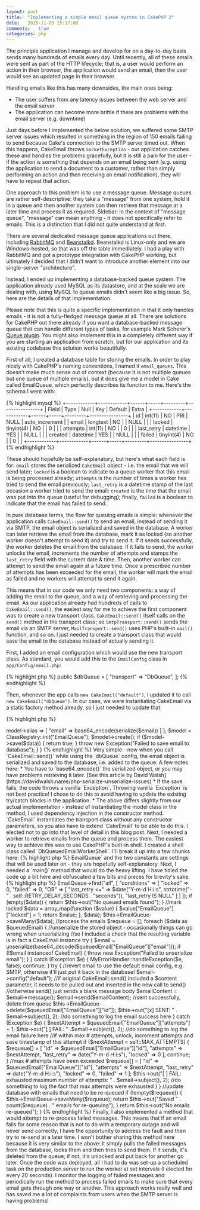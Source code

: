 ```yaml
---
layout: post
title:  "Implementing a simple email queue system in CakePHP 2"
date:   2015-11-05 15:17:00
comments:   true
categories: php
---
```

The principle application I manage and develop for on a day-to-day basis sends many hundreds of emails every day. Until recently, all of these emails were sent as part of the HTTP lifecycle; that is, a user would perform an action in their browser, the application would send an email, then the user would see an updated page in their browser.

Handling emails like this has many downsides, the main ones being:

* The user suffers from any latency issues between the web server and the email server
* The application can become more brittle if there are problems with the email server (e.g. downtime)

Just days before I implemented the below solution, we suffered some SMTP server issues which resulted in something in the region of 150 emails failing to send because Cake's connection to the SMTP server timed out. When this happens, CakeEmail throws `SocketException` - our application catches these and handles the problems gracefully, but it is still a pain for the user - if the action is something that depends on an email being sent (e.g. using the application to send a document to a customer, rather than simply performing an action and then receiving an email notification), they will have to repeat that action.

One approach to this problem is to use a message queue. Message queues are rather self-descriptive: they take a "message" from one system, hold it in a queue and then another system can then retrieve that message at a later time and process it as required. Sidebar: in the context of "message queue", "message" can mean anything - it does not specifically refer to emails. This is a distinction that I did not quite understand at first.

There are several dedicated message queue applications out there, including [RabbitMQ](http://www.rabbitmq.com/) and [Beanstalkd](http://kr.github.io/beanstalkd/). Beanstalkd is Linux-only and we are Windows-hosted, so that was off the table immediately. I had a play with RabbitMQ and got a prototype integration with CakePHP working, but ultimately I decided that I didn't want to introduce another element into our single-server "architecture". 

Instead, I ended up implementing a database-backed queue system. The application already used MySQL as its datastore, and at the scale we are dealing with, using MySQL to queue emails didn't seem like a big issue. So, here are the details of that implementation. 

Please note that this is quite a specific implementation in that it only handles emails - it is not a fully-fledged message queue at all. There are solutions for CakePHP out there already if you want a database-backed message queue that can handle different types of tasks, for example Mark Scherer's [Queue plugin](https://github.com/dereuromark/cakephp-queue). You might also implement this in a completely different way if you are starting an application from scratch, but for our application and its existing codebase this solution works beautifully.

First of all, I created a database table for storing the emails. In order to play nicely with CakePHP's naming conventions, I named it `email_queues`. This doesn't make much sense out of context (because it is not multiple queues but one queue of multiple emails), but it does give me a model in Cake called EmailQueue, which perfectly describes its function to me. Here's the schema I went with:

{% highlight mysql %}
+------------+------------+------+-----+---------+----------------+
| Field      | Type       | Null | Key | Default | Extra          |
+------------+------------+------+-----+---------+----------------+
| id         | int(11)    | NO   | PRI | NULL    | auto_increment |
| email      | longtext   | NO   |     | NULL    |                |
| locked     | tinyint(4) | NO   |     | 0       |                |
| attempts   | int(11)    | NO   |     | 0       |                |
| last_retry | datetime   | YES  |     | NULL    |                |
| created    | datetime   | YES  |     | NULL    |                |
| failed     | tinyint(4) | NO   |     | 0       |                |
+------------+------------+------+-----+---------+----------------+
{% endhighlight %}

These should hopefully be self-explanatory, but here's what each field is for: `email` stores the serialized `CakeEmail` object - i.e. the email that we will send later; `locked` is a boolean to indicate to a queue worker that this email is being processed already; `attempts` is the number of times a worker has tried to send the email previously; `last_retry` is a datetime stamp of the last occasion a worker tried to send the email; `created` is the time that the email was put into the queue (useful for debugging); finally, `failed` is a boolean to indicate that the email has failed to send.

In pure database terms, the flow for queuing emails is simple: whenever the application calls `CakeEmail::send()` to send an email, instead of sending it via SMTP, the email object is serialized and saved in the database. A worker can later retrieve the email from the database, mark it as locked (so another worker doesn't attempt to send it) and try to send it. If it sends successfully, the worker deletes the email from the database. If it fails to send, the worker unlocks the email, increments the number of attempts and stamps the `last_retry` field with the current date & time. Then, another worker can attempt to send the email again at a future time. Once a prescribed number of attempts has been exceeded for the email, the worker will mark the email as failed and no workers will attempt to send it again.

This means that in our code we only need two components: a way of adding the email to the queue, and a way of retrieving and processing the email. As our application already had hundreds of calls to `CakeEmail::send()`, the easiest way for me to achieve the first component was to create a new transport class. `CakeEmail::send()` itself calls on the `send()` method in the transport class; so `SmtpTransport::send()` sends the email via an SMTP server, `MailTransport::send()` uses PHP's built-in `mail()` function, and so on. I just needed to create a transport class that would save the email to the database instead of actually sending it.

First, I added an email configuration which would use the new transport class. As standard, you would add this to the `EmailConfig` class in `app/Config/email.php`:

{% highlight php %}
public $dbQueue = [
    "transport" => "DbQueue",
];
{% endhighlight %}

Then, whenever the app calls `new CakeEmail("default")`, I updated it to call `new CakeEmail("dbQueue")`. In our case, we were instantiating CakeEmail via a static factory method already, so I just needed to update that:

{% highlight php %}
<?php
App::uses("CakeEmail", "Lib");

/*
	Factory class for creating new Email object
 */

class EmailFactory
{
	/*
		Create Email object
		@param 		$cfg 	Email config to use
		@return 	Instance of CakeEmail (or whatever you choose to return)
	 */
	public static function create($cfg = "dbQueue") {
		return new CakeEmail($cfg);
	}
}
{% endhighlight %}

Whenever our app needs an instance of CakeEmail, it just calls `EmailFactory::create()`. Because we were already doing it this way, updating the app to use the new dbQueue config was a doddle. Next, I needed to create the transport class itself. As mentioned above, this only needs to take the CakeEmail object, serialize it and save it in the database, so it was very simple to implement:

{% highlight php %}
<?php
App::uses('AbstractTransport', 'Network/Email');

/*
 * Transport class for sending emails via queue from database
 * This class provides a send() method which serializes the CakeEmail object and saves it in database for a worker to pick up at a later time
 */
class DbQueueTransport extends AbstractTransport
{
    /*
     * "Send" an email by serializing CakeEmail object and saving to database for retrieval by a worker
     */
    public function send(CakeEmail $email)
    {
        $data = [
            $this->model->alias => [
                "email" => base64_encode(serialize($email))
            ]
        ];

        $model = ClassRegistry::init("EmailQueue");
        $model->create();
        if ($model->save($data)) {
            return true;
        }
        throw new Exception("Failed to save email to database");
    }
}
{% endhighlight %}

Very simple - now when you call `CakeEmail::send()` while using the `dbQueue` config, the email object is serialized and saved to the database, i.e. added to the queue.

A few notes here:

* You have to `base64_encode()` the serialized object, or you may have problems retrieving it later. [See this article by David Walsh](https://davidwalsh.name/php-serialize-unserialize-issues)
* If the save fails, the code throws a vanilla `Exception`. Throwing vanilla `Exception` is not best practice! I chose to do this to avoid having to update the existing try/catch blocks in the application.
* The above differs slightly from our actual implementation - instead of instantiating the model class in the method, I used dependency injection in the constructor method. `CakeEmail` instantiates the transport class without any constructor parameters, so you also have to extend `CakeEmail` to be able to do this. I elected not to go into that level of detail in this blog post.

Next, I needed a worker to retrieve emails from the queue and process them. The easiest way to achieve this was to use CakePHP's built-in shell. I created a shell class called `DbQueuedEmailWorkerShell`. I'll break it up into a few chunks here:

{% highlight php %}
<?php
App::uses("CakeEmail", "Network/Email");

class DbQueuedEmailWorkerShell extends AppShell
{
    public $uses = [
        "EmailQueue"
    ];

    const MAX_ATTEMPTS = 50;

    const RETRY_DELAY_SECONDS = 15;
{% endhighlight %}

Notes on this top section:`$uses` gives the shell class access to the `EmailQueue` model via `$this->EmailQueue` and the two constants are settings that will be used later on - they are hopefully self-explanatory.

Next, I needed a `main()` method that would do the heavy lifting. I have tidied the code up a bit here and obfuscated a few bits and pieces for brevity's sake.

{% highlight php %}
<?php
public function main()
{
    //get queued emails that haven't been attempted yet or which haven't been attempted for at least RETRY_DELAY_SECONDS
    $data = $this->EmailQueue->find("all", [
        "conditions" => [
            "locked" => 0,
            "failed" => 0,
            "OR" => [
                "last_retry <=" => $date("Y-m-d H:i:s", strtotime("-" . self::RETRY_DELAY_SECONDS . "seconds")),
                "last_retry IS NULL"
            ]
        ]
    ]);

    if (empty($data)) {
        return $this->out("No queued emails found");
    }

    //mark locked
    $data = array_map(function ($value) {
        $value["EmailQueue"]["locked"] = 1;
        return $value;
    }, $data);
    $this->EmailQueue->saveMany($data);

    //process the emails
    $requeue = [];
    foreach ($data as $queuedEmail) {

        //unserialize the stored object - occasionally things can go wrong when unserializing
        //so I included a check that the resulting variable is in fact a CakeEmail instance
        try {
            $email = unserialize(base64_decode($queuedEmail["EmailQueue"]["email"]));
            if (!$email instanceof CakeEmail) {
                throw new Exception("Failed to unserialize email");
            }
        } catch (Exception $e) {
            MyErrorHandler::handleException($e, false);
            continue;
        }

        try {
            //revert email to use the default email config, e.g. SMTP, otherwise it'll just put it back in the database!
            $email->config("default");

            //if original CakeEmail::send() included a $content parameter, it needs to be pulled out and inserted in the new call to send()
            //otherwise send() just sends a blank message body
            $emailContent = $email->message();
            $email->send($emailContent);

            //sent successfully, delete from queue
            $this->EmailQueue->delete($queuedEmail["EmailQueue"]["id"]);

            $this->out("[x] SENT: " . $email->subject(), 2);

            //do something to log the email success here

        } catch (Exception $e) {

            $nextAttempt = $queuedEmail["EmailQueue"]["attempts"] + 1;

            $this->out("[ ] FAIL: " .$email->subject(), 2);
            //do something to log the email failure here

            //if within max # attempts, unlock, increment attempts and save timestamp of this attempt
            if ($nextAttempt < self::MAX_ATTEMPTS) {
                $requeue[] = [
                    "id" => $queuedEmail["EmailQueue"]["id"],
                    "attempts" => $nextAttempt,
                    "last_retry" => date("Y-m-d H:i:s"),
                    "locked" => 0
                ];
                continue;
            }

            //max # attempts have been exceeded
            $requeue[] = [
                "id" => $queuedEmail["EmailQueue"]["id"],
                "attempts" => $nextAttempt,
                "last_retry" => date("Y-m-d H:i:s"),
                "locked" => 0,
                "failed" => 1
            ];

            $this->out("[ ] FAIL: exhausted maximum number of attempts: " . $email->subject(), 2);

            //do something to log the fact that max attempts were exhausted
        }
    }

    //update database with emails that need to be re-queued
    if (!empty($requeue)) {
        $this->EmailQueue->saveMany($requeue);
        return $this->out("Saved " . count($requeue) . " emails for re-queuing");
    }

    return $this->out("No emails re-queued");
}
{% endhighlight %}

Finally, I also implemented a method that would attempt to re-process failed messages. This means that if an email fails for some reason that is not to do with a temporary outage and will never send correctly, I have the opportunity to address the fault and then try to re-send at a later time.

I won't bother sharing this method here because it is very similar to the above: it simply pulls the failed messages from the database, locks them and then tries to send them. If it sends, it's deleted from the queue; if not, it's unlocked and put back for another go later.

Once the code was deployed, all I had to do was set-up a scheduled task on the production server to run the worker at set intervals (I elected for every 20 seconds). I monitor the logging of failed messages and periodically run the method to process failed emails to make sure that every email gets through one way or another.

This approach works really well and has saved me a lot of complaints from users when the SMTP server is having problems!